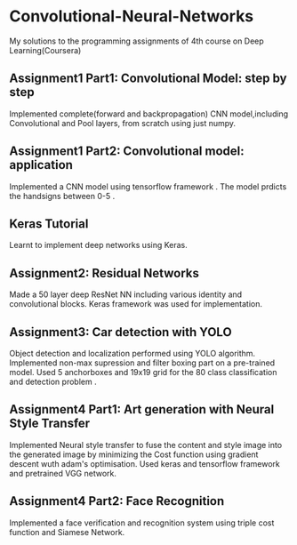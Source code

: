 # Convolutional-Neural-Networks
My solutions to the programming assignments of 4th course on Deep Learning(Coursera)

## Assignment1 Part1: Convolutional Model: step by step
Implemented complete(forward and backpropagation) CNN model,including Convolutional and Pool layers, from scratch using just numpy.

## Assignment1 Part2: Convolutional model: application
Implemented a CNN model using tensorflow framework . The model prdicts the handsigns between 0-5 .

## Keras Tutorial 
Learnt to implement deep networks using Keras.

## Assignment2: Residual Networks
Made a 50 layer deep ResNet NN including various identity and convolutional blocks. Keras framework was used for implementation.

## Assignment3: Car detection with YOLO  
Object detection and localization performed using YOLO algorithm. Implemented non-max supression and filter boxing part on a pre-trained model. Used 5 anchorboxes and 19x19 grid for the 80 class classification and detection problem .

## Assignment4 Part1: Art generation with Neural Style Transfer
Implemented Neural style transfer to fuse the content and style image into the generated image by minimizing the Cost function using gradient descent wuth adam's optimisation. Used keras and tensorflow framework and pretrained VGG network. 

## Assignment4 Part2: Face Recognition
Implemented a face verification and recognition system using triple cost function and Siamese Network. 
